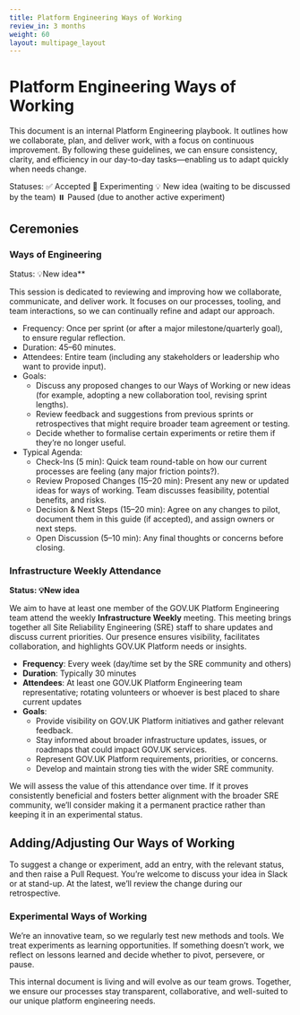 ```yaml
---
title: Platform Engineering Ways of Working
review_in: 3 months
weight: 60
layout: multipage_layout
---
```


# Platform Engineering Ways of Working

This document is an internal Platform Engineering playbook. It outlines how we collaborate, plan, and deliver work, with a focus on continuous improvement. By following these guidelines, we can ensure consistency, clarity, and efficiency in our day-to-day tasks—enabling us to adapt quickly when needs change.

Statuses:
    ✅ Accepted
    🧪 Experimenting
    💡 New idea (waiting to be discussed by the team)
    ⏸️ Paused (due to another active experiment)

## Ceremonies

### Ways of Engineering

Status: 💡New idea**

This session is dedicated to reviewing and improving how we collaborate, communicate, and deliver work. It focuses on our processes, tooling, and team interactions, so we can continually refine and adapt our approach.

  - Frequency: Once per sprint (or after a major milestone/quarterly goal), to ensure regular reflection.
  - Duration: 45–60 minutes.
  - Attendees: Entire team (including any stakeholders or leadership who want to provide input).
  - Goals:
      - Discuss any proposed changes to our Ways of Working or new ideas (for example, adopting a new collaboration tool, revising sprint lengths).
      - Review feedback and suggestions from previous sprints or retrospectives that might require broader team agreement or testing.
      - Decide whether to formalise certain experiments or retire them if they’re no longer useful.
  - Typical Agenda:
      - Check-Ins (5 min): Quick team round-table on how our current processes are feeling (any major friction points?).
      - Review Proposed Changes (15–20 min): Present any new or updated ideas for ways of working. Team discusses feasibility, potential benefits, and risks.
      - Decision & Next Steps (15–20 min): Agree on any changes to pilot, document them in this guide (if accepted), and assign owners or next steps.
      - Open Discussion (5–10 min): Any final thoughts or concerns before closing.

### Infrastructure Weekly Attendance  

**Status: 💡New idea**

We aim to have at least one member of the GOV.UK Platform Engineering team attend the weekly **Infrastructure Weekly** meeting. This meeting brings together all Site Reliability Engineering (SRE) staff to share updates and discuss current priorities. Our presence ensures visibility, facilitates collaboration, and highlights GOV.UK Platform needs or insights.

- **Frequency**: Every week (day/time set by the SRE community and others)
- **Duration**: Typically 30 minutes
- **Attendees**: At least one GOV.UK Platform Engineering team representative; rotating volunteers or whoever is best placed to share current updates
- **Goals**:
  - Provide visibility on GOV.UK Platform initiatives and gather relevant feedback.
  - Stay informed about broader infrastructure updates, issues, or roadmaps that could impact GOV.UK services.
  - Represent GOV.UK Platform requirements, priorities, or concerns.
  - Develop and maintain strong ties with the wider SRE community.

We will assess the value of this attendance over time. If it proves consistently beneficial and fosters better alignment with the broader SRE community, we’ll consider making it a permanent practice rather than keeping it in an experimental status.

## Adding/Adjusting Our Ways of Working

To suggest a change or experiment, add an entry, with the relevant status, and then raise a Pull Request. You’re welcome to discuss your idea in Slack or at stand-up. At the latest, we’ll review the change during our retrospective.

### Experimental Ways of Working

We’re an innovative team, so we regularly test new methods and tools. We treat experiments as learning opportunities. If something doesn’t work, we reflect on lessons learned and decide whether to pivot, persevere, or pause.

This internal document is living and will evolve as our team grows. Together, we ensure our processes stay transparent, collaborative, and well-suited to our unique platform engineering needs.
